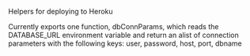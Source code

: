 Helpers for deploying to Heroku

Currently exports one function, dbConnParams, which reads the DATABASE_URL environment variable and return an alist of connection parameters with the following keys: user, password, host, port, dbname
